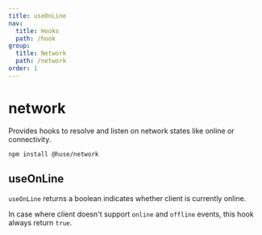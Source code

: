 ```yaml
---
title: useOnLine
nav:
  title: Hooks
  path: /hook
group:
  title: Network
  path: /network
order: 1
---
```


# network

Provides hooks to resolve and listen on network states like online or connectivity.

```shell
npm install @huse/network
```

## useOnLine

`useOnLine` returns a boolean indicates whether client is currently online.

In case where client doesn't support `online` and `offline` events, this hook always return `true`.

<code src='./demo/useOnLine.tsx'>
